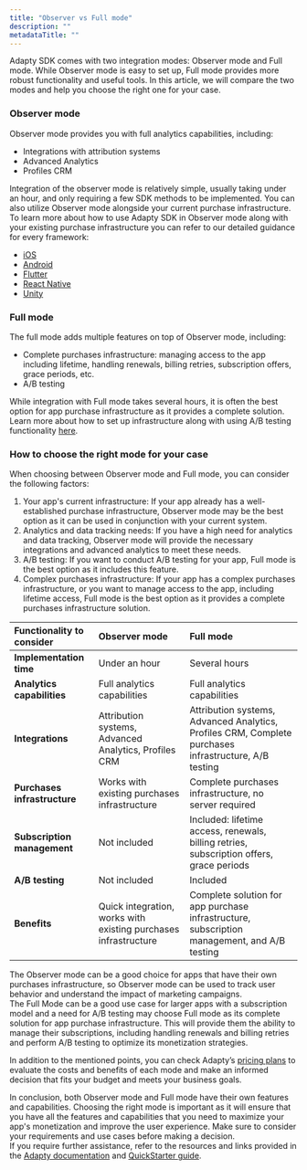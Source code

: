 ```yaml
---
title: "Observer vs Full mode"
description: ""
metadataTitle: ""
---
```


Adapty SDK comes with two integration modes: Observer mode and Full mode. While Observer mode is easy to set up, Full mode provides more robust functionality and useful tools. In this article, we will compare the two modes and help you choose the right one for your case.

### Observer mode

Observer mode provides you with full analytics capabilities, including:

- Integrations with attribution systems
- Advanced Analytics
- Profiles CRM

Integration of the observer mode is relatively simple, usually taking under an hour, and only requiring a few SDK methods to be implemented. You can also utilize Observer mode alongside your current purchase infrastructure. To learn more about how to use Adapty SDK in Observer mode along with your existing purchase infrastructure you can refer to our detailed guidance for every framework:

- [iOS](ios-observer-mode)
- [Android](android-observer-mode)
- [Flutter](flutter-observer-mode)
- [React Native](react-native-observer-mode) 
- [Unity](unity-observer-mode)

### Full mode

The full mode adds multiple features on top of Observer mode, including:

- Complete purchases infrastructure: managing access to the app including lifetime, handling renewals, billing retries, subscription offers, grace periods, etc.
- A/B testing

While integration with Full mode takes several hours, it is often the best option for app purchase infrastructure as it provides a complete solution. Learn more about how to set up infrastructure along with using A/B testing functionality [here](https://docs.adapty.io/docs/ab-test).

### How to choose the right mode for your case

When choosing between Observer mode and Full mode, you can consider the following factors:

1. Your app's current infrastructure: If your app already has a well-established purchase infrastructure, Observer mode may be the best option as it can be used in conjunction with your current system.
2. Analytics and data tracking needs: If you have a high need for analytics and data tracking, Observer mode will provide the necessary integrations and advanced analytics to meet these needs.
3. A/B testing: If you want to conduct A/B testing for your app, Full mode is the best option as it includes this feature.
4. Complex purchases infrastructure: If your app has a complex purchases infrastructure, or you want to manage access to the app, including lifetime access, Full mode is the best option as it provides a complete purchases infrastructure solution.

| Functionality to consider    | Observer mode                                                   | Full mode                                                                                             |
| :--------------------------- | :-------------------------------------------------------------- | :---------------------------------------------------------------------------------------------------- |
| **Implementation time**      | Under an hour                                                   | Several hours                                                                                         |
| **Analytics capabilities**   | Full analytics capabilities                                     | Full analytics capabilities                                                                           |
| **Integrations**             | Attribution systems, Advanced Analytics, Profiles CRM           | Attribution systems, Advanced Analytics, Profiles CRM, Complete purchases infrastructure, A/B testing |
| **Purchases infrastructure** | Works with existing purchases infrastructure                    | Complete purchases infrastructure, no server required                                                 |
| **Subscription management**  | Not included                                                    | Included: lifetime access, renewals, billing retries, subscription offers, grace periods              |
| **A/B testing**              | Not included                                                    | Included                                                                                              |
| **Benefits**                 | Quick integration, works with existing purchases infrastructure | Complete solution for app purchase infrastructure, subscription management, and A/B testing           |

The Observer mode can be a good choice for apps that have their own purchases infrastructure, so Observer mode can be used to track user behavior and understand the impact of marketing campaigns.  
The Full Mode can be a good use case for larger apps with a subscription model and a need for A/B testing may choose Full mode as its complete solution for app purchase infrastructure. This will provide them the ability to manage their subscriptions, including handling renewals and billing retries and perform A/B testing to optimize its monetization strategies.

In addition to the mentioned points, you can check Adapty’s [pricing plans](https://adapty.io/pricing/) to evaluate the costs and benefits of each mode and make an informed decision that fits your budget and meets your business goals.

In conclusion, both Observer mode and Full mode have their own features and capabilities. Choosing the right mode is important as it will ensure that you have all the features and capabilities that you need to maximize your app's monetization and improve the user experience. Make sure to consider your requirements and use cases before making a decision.  
If you require further assistance, refer to the resources and links provided in the [Adapty documentation](https://docs.adapty.io/docs) and [QuickStarter guide](https://docs.adapty.io/docs/quickstart).